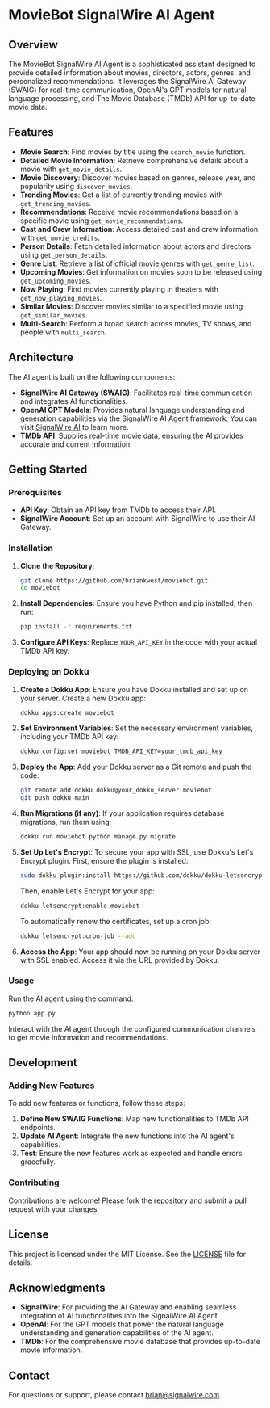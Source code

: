 # MovieBot SignalWire AI Agent

## Overview

The MovieBot SignalWire AI Agent is a sophisticated assistant designed to provide detailed information about movies, directors, actors, genres, and personalized recommendations. It leverages the SignalWire AI Gateway (SWAIG) for real-time communication, OpenAI's GPT models for natural language processing, and The Movie Database (TMDb) API for up-to-date movie data.

## Features

- **Movie Search**: Find movies by title using the `search_movie` function.
- **Detailed Movie Information**: Retrieve comprehensive details about a movie with `get_movie_details`.
- **Movie Discovery**: Discover movies based on genres, release year, and popularity using `discover_movies`.
- **Trending Movies**: Get a list of currently trending movies with `get_trending_movies`.
- **Recommendations**: Receive movie recommendations based on a specific movie using `get_movie_recommendations`.
- **Cast and Crew Information**: Access detailed cast and crew information with `get_movie_credits`.
- **Person Details**: Fetch detailed information about actors and directors using `get_person_details`.
- **Genre List**: Retrieve a list of official movie genres with `get_genre_list`.
- **Upcoming Movies**: Get information on movies soon to be released using `get_upcoming_movies`.
- **Now Playing**: Find movies currently playing in theaters with `get_now_playing_movies`.
- **Similar Movies**: Discover movies similar to a specified movie using `get_similar_movies`.
- **Multi-Search**: Perform a broad search across movies, TV shows, and people with `multi_search`.

## Architecture

The AI agent is built on the following components:

- **SignalWire AI Gateway (SWAIG)**: Facilitates real-time communication and integrates AI functionalities.
- **OpenAI GPT Models**: Provides natural language understanding and generation capabilities via the SignalWire AI Agent framework. You can visit [SignalWire AI](https://signalwire.ai) to learn more.
- **TMDb API**: Supplies real-time movie data, ensuring the AI provides accurate and current information.

## Getting Started

### Prerequisites

- **API Key**: Obtain an API key from TMDb to access their API.
- **SignalWire Account**: Set up an account with SignalWire to use their AI Gateway.

### Installation

1. **Clone the Repository**:
   ```bash
   git clone https://github.com/briankwest/moviebot.git
   cd moviebot
   ```

2. **Install Dependencies**:
   Ensure you have Python and pip installed, then run:
   ```bash
   pip install -r requirements.txt
   ```

3. **Configure API Keys**:
   Replace `YOUR_API_KEY` in the code with your actual TMDb API key.

### Deploying on Dokku

1. **Create a Dokku App**:
   Ensure you have Dokku installed and set up on your server. Create a new Dokku app:
   ```bash
   dokku apps:create moviebot
   ```

2. **Set Environment Variables**:
   Set the necessary environment variables, including your TMDb API key:
   ```bash
   dokku config:set moviebot TMDB_API_KEY=your_tmdb_api_key
   ```

3. **Deploy the App**:
   Add your Dokku server as a Git remote and push the code:
   ```bash
   git remote add dokku dokku@your_dokku_server:moviebot
   git push dokku main
   ```

4. **Run Migrations (if any)**:
   If your application requires database migrations, run them using:
   ```bash
   dokku run moviebot python manage.py migrate
   ```

5. **Set Up Let's Encrypt**:
   To secure your app with SSL, use Dokku's Let's Encrypt plugin. First, ensure the plugin is installed:
   ```bash
   sudo dokku plugin:install https://github.com/dokku/dokku-letsencrypt.git
   ```

   Then, enable Let's Encrypt for your app:
   ```bash
   dokku letsencrypt:enable moviebot
   ```

   To automatically renew the certificates, set up a cron job:
   ```bash
   dokku letsencrypt:cron-job --add
   ```

6. **Access the App**:
   Your app should now be running on your Dokku server with SSL enabled. Access it via the URL provided by Dokku.

### Usage

Run the AI agent using the command:
```bash
python app.py
```

Interact with the AI agent through the configured communication channels to get movie information and recommendations.

## Development

### Adding New Features

To add new features or functions, follow these steps:

1. **Define New SWAIG Functions**: Map new functionalities to TMDb API endpoints.
2. **Update AI Agent**: Integrate the new functions into the AI agent's capabilities.
3. **Test**: Ensure the new features work as expected and handle errors gracefully.

### Contributing

Contributions are welcome! Please fork the repository and submit a pull request with your changes.

## License

This project is licensed under the MIT License. See the [LICENSE](LICENSE) file for details.

## Acknowledgments

- **SignalWire**: For providing the AI Gateway and enabling seamless integration of AI functionalities into the SignalWire AI Agent.
- **OpenAI**: For the GPT models that power the natural language understanding and generation capabilities of the AI agent.
- **TMDb**: For the comprehensive movie database that provides up-to-date movie information.

## Contact

For questions or support, please contact [brian@signalwire.com](mailto:brian@signalwire.com).
